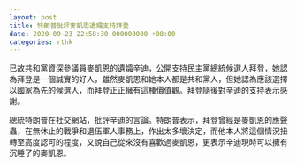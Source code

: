 ```yaml
---
layout: post
title: 特朗普批評麥凱恩遺孀支持拜登
date: 2020-09-23 22:58:30.000000000 +08:00
categories: rthk
---
```


已故共和黨資深參議員麥凱恩的遺孀辛迪，公開支持民主黨總統候選人拜登，她認為拜登是一個誠實的好人，雖然麥凱恩和她本人都是共和黨人，但她認為應該選擇以國家為先的候選人，而拜登正正擁有這種價值觀。拜登隨後對辛迪的支持表示感謝。

總統特朗普在社交網站，批評辛迪的言論。特朗普表示，拜登曾經是麥凱恩的應聲蟲，在無休止的戰爭和退伍軍人事務上，作出太多壞決定，而他本人將這個情況扭轉至高度認可的程度，又說自己從來沒有喜歡過麥凱恩，更表示辛迪現時可以擁有沉睡了的麥凱恩。
